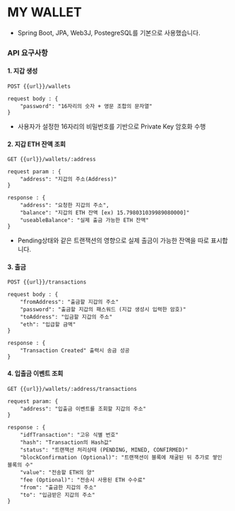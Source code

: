 # MY WALLET

- Spring Boot, JPA, Web3J, PostegreSQL를 기본으로 사용했습니다.

### API 요구사항

#### 1. 지갑 생성

```http request
POST {{url}}/wallets

request body : {
    "password": "16자리의 숫자 + 영문 조합의 문자열"
}
```

- 사용자가 설정한 16자리의 비밀번호를 기반으로 Private Key 암호화 수행

#### 2. 지갑 ETH 잔액 조회

```http request
GET {{url}}/wallets/:address

request param : {
    "address": "지갑의 주소(Address)"
}

response : {
    "address": "요청한 지갑의 주소",
    "balance": "지갑의 ETH 잔액 [ex) 15.798031039989080000]"
    "useableBalance": "실제 출금 가능한 ETH 잔액"
}
```

- Pending상태와 같은 트랜잭션의 영향으로 실제 출금이 가능한 잔액을 따로 표시합니다.

#### 3. 출금

```http request
POST {{url}}/transactions

request body : {
    "fromAddress": "출금할 지갑의 주소"
    "password": "출금할 지갑의 패스워드 (지갑 생성시 입력한 암호)"
    "toAddress": "입금할 지갑의 주소"
    "eth": "입급할 금액"
}

response : {
    "Transaction Created" 출력시 송금 성공
}
```

#### 4. 입출금 이벤트 조회

```http request
GET {{url}}/wallets/:address/transactions

request param: {
    "address": "입출금 이벤트를 조회할 지갑의 주소"
}

response : {
    "idfTransaction": "고유 식별 번호"
    "hash": "Transaction의 Hash값"
    "status": "트랜잭션 처리상태 (PENDING, MINED, CONFIRMED)"
    "blockConfirmation (Optional)": "트랜잭션이 블록에 채굴된 뒤 추가로 쌓인 블록의 수"
    "value": "전송할 ETH의 양"
    "fee (Optional)": "전송시 사용된 ETH 수수료"
    "from": "출금한 지갑의 주소"
    "to": "입금받은 지갑의 주소"
}
```
